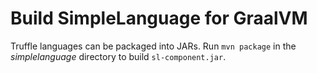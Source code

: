 # Build SimpleLanguage for GraalVM

Truffle languages can be packaged into JARs.
Run `mvn package` in the _simplelanguage_ directory to build `sl-component.jar`. 